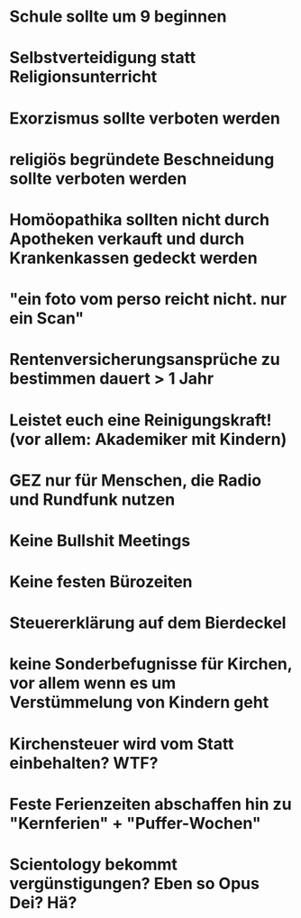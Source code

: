 # Schule sollte um 9 beginnen

# Selbstverteidigung statt Religionsunterricht

# Exorzismus sollte verboten werden

# religiös begründete Beschneidung sollte verboten werden

# Homöopathika sollten nicht durch Apotheken verkauft und durch Krankenkassen gedeckt werden

# "ein foto vom perso reicht nicht. nur ein Scan"

# Rentenversicherungsansprüche zu bestimmen dauert > 1 Jahr

# Leistet euch eine Reinigungskraft! (vor allem: Akademiker mit Kindern)

# GEZ nur für Menschen, die Radio und Rundfunk nutzen

# Keine Bullshit Meetings

# Keine festen Bürozeiten

# Steuererklärung auf dem Bierdeckel

# keine Sonderbefugnisse für Kirchen, vor allem wenn es um Verstümmelung von Kindern geht

# Kirchensteuer wird vom Statt einbehalten? WTF?

# Feste Ferienzeiten abschaffen hin zu "Kernferien" + "Puffer-Wochen"

# Scientology bekommt vergünstigungen? Eben so Opus Dei? Hä?


